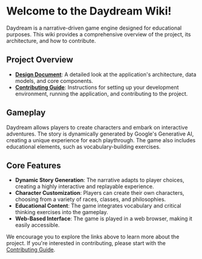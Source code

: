 # Welcome to the Daydream Wiki!

Daydream is a narrative-driven game engine designed for educational purposes. This wiki provides a comprehensive overview of the project, its architecture, and how to contribute.

## Project Overview

*   **[Design Document](../DESIGN.md)**: A detailed look at the application's architecture, data models, and core components.
*   **[Contributing Guide](../CONTRIBUTING.md)**: Instructions for setting up your development environment, running the application, and contributing to the project.

## Gameplay

Daydream allows players to create characters and embark on interactive adventures. The story is dynamically generated by Google's Generative AI, creating a unique experience for each playthrough. The game also includes educational elements, such as vocabulary-building exercises.

## Core Features

*   **Dynamic Story Generation**: The narrative adapts to player choices, creating a highly interactive and replayable experience.
*   **Character Customization**: Players can create their own characters, choosing from a variety of races, classes, and philosophies.
*   **Educational Content**: The game integrates vocabulary and critical thinking exercises into the gameplay.
*   **Web-Based Interface**: The game is played in a web browser, making it easily accessible.

We encourage you to explore the links above to learn more about the project. If you're interested in contributing, please start with the [Contributing Guide](../CONTRIBUTING.md).
